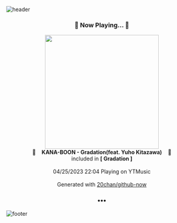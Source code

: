 ![header](https://capsule-render.vercel.app/api?type=wave&height=170&section=header&fontColor=090707&fontAlignX=45&fontAlignY=65&fontSize=100)

<h3 align="center">🎵 Now Playing... 🎵</h3>
<p align="center">
  <a href="https://music.youtube.com/watch?v=jTPvoCH8HAU">
    <img width="300" src="https://lh3.googleusercontent.com/CdwSql-zXom_3yB0zkCaVZMQD4ccUsTl0R8Z7oElq5e24R8vBafjBqWohwfh4xNOkBF97X5cOrdBQXU4ag">
  </a>
  <br>
  🎵&nbsp&nbsp&nbsp <b>KANA-BOON - Gradation(feat. Yuho Kitazawa)</b> &nbsp&nbsp&nbsp🎵
  <br>
  included in <b>[ Gradation ]</b>
  
  <br />
  <br />
  04/25/2023 22:04 Playing on YTMusic
  <br />
  <br />
  Generated with <a href="https://github.com/20chan/github-now">20chan/github-now</a>
</p>

<h3 align="center">•••</h3>

![footer](https://capsule-render.vercel.app/api?type=wave&height=150&section=footer)
